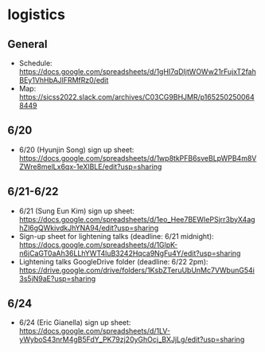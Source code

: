 # logistics

## General 
* Schedule: https://docs.google.com/spreadsheets/d/1gHI7qDIjtWOWw21rFujxT2fahBEy1VhHbAJlFRMfRz0/edit
* Map: https://sicss2022.slack.com/archives/C03CG9BHJMR/p1652502500648449

## 6/20 
* 6/20 (Hyunjin Song) sign up sheet: https://docs.google.com/spreadsheets/d/1wp8tkPFB6sveBLpWPB4m8VZWre8melLx6qx-1eXIBLE/edit?usp=sharing

## 6/21-6/22
* 6/21 (Sung Eun Kim) sign up sheet: https://docs.google.com/spreadsheets/d/1eo_Hee7BEWIePSjrr3byX4aghZl6gQWkivdkJhYNA94/edit?usp=sharing
* Sign-up sheet for lightening talks (deadline: 6/21 midnight): https://docs.google.com/spreadsheets/d/1GlpK-n6jCaGT0aAh36LLhYWT4luB3242Hqca9NgFu4Y/edit?usp=sharing
* Lightening talks GoogleDrive folder (deadline: 6/22 2pm): https://drive.google.com/drive/folders/1KsbZTeruUbUnMc7VWbunG54i3s5jN9aE?usp=sharing

## 6/24 
* 6/24 (Eric Gianella) sign up sheet: https://docs.google.com/spreadsheets/d/1LV-yWyboS43nrM4gB5FdY_PK79zj20yGhOcj_BXJjLg/edit?usp=sharing
